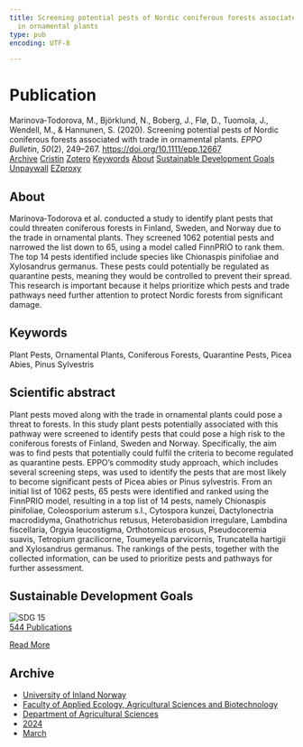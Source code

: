 ```yaml
---
title: Screening potential pests of Nordic coniferous forests associated with trade
  in ornamental plants
type: pub
encoding: UTF-8

---
```

<h1>Publication</h1>
<article id="csl-bib-container-5MKD6WX6" class="csl-bib-container">
  <div class="csl-bib-body"> <div class="csl-entry">Marinova‐Todorova, M., Björklund, N., Boberg, J., Flø, D., Tuomola, J., Wendell, M., &#38; Hannunen, S. (2020). Screening potential pests of Nordic coniferous forests associated with trade in ornamental plants. <i>EPPO Bulletin</i>, <i>50</i>(2), 249–267. <a href="https://doi.org/10.1111/epp.12667">https://doi.org/10.1111/epp.12667</a></div> </div>
  <div class="csl-bib-buttons">
    <a href="#taxonomy-article-5MKD6WX6" alt="archive" class="csl-bib-button">Archive</a>
    <a href="https://app.cristin.no/results/show.jsf?id=2254051" alt="Cristin" class="csl-bib-button">Cristin</a>
    <a href="http://zotero.org/groups/5881554/items/5MKD6WX6" alt="Zotero" class="csl-bib-button">Zotero</a>
    <a href="#keywords-article-5MKD6WX6" alt="keywords" class="csl-bib-button">Keywords</a>
    <a href="#about-article-5MKD6WX6" alt="about_pub" class="csl-bib-button">About</a>
    <a href="#sdg-article-5MKD6WX6" alt="sdg" class="csl-bib-button">Sustainable Development Goals</a>
    <a href="https://onlinelibrary.wiley.com/doi/pdfdirect/10.1111/epp.12667" alt="Unpaywall" class="csl-bib-button">Unpaywall</a>
    <a href="https://onlinelibrary.wiley.com/doi/pdfdirect/10.1111/epp.12667" alt="EZproxy" class="csl-bib-button">EZproxy</a>
  </div>
  <div id="csl-bib-meta-container-5MKD6WX6"></div>
</article>
<div id="csl-bib-meta-5MKD6WX6" class="csl-bib-meta">
  <article id="about-article-5MKD6WX6" class="about_pub-article">
    <h1>About</h1>
    Marinova‐Todorova et al. conducted a study to identify plant pests that could threaten coniferous forests in Finland, Sweden, and Norway due to the trade in ornamental plants. They screened 1062 potential pests and narrowed the list down to 65, using a model called FinnPRIO to rank them. The top 14 pests identified include species like Chionaspis pinifoliae and Xylosandrus germanus. These pests could potentially be regulated as quarantine pests, meaning they would be controlled to prevent their spread. This research is important because it helps prioritize which pests and trade pathways need further attention to protect Nordic forests from significant damage.
  </article>
  <article id="keywords-article-5MKD6WX6" class="keywords-article">
    <h1>Keywords</h1>
    Plant Pests, Ornamental Plants, Coniferous Forests, Quarantine Pests, Picea Abies, Pinus Sylvestris
  </article>
  <article id="abstract-article-5MKD6WX6" class="abstract-article">
    <h1>Scientific abstract</h1>
    Plant pests moved along with the trade in ornamental plants could pose a threat to forests. In this study plant pests potentially associated with this pathway were screened to identify pests that could pose a high risk to the coniferous forests of Finland, Sweden and Norway. Specifically, the aim was to find pests that potentially could fulfil the criteria to become regulated as quarantine pests. EPPO’s commodity study approach, which includes several screening steps, was used to identify the pests that are most likely to become significant pests of Picea abies or Pinus sylvestris. From an initial list of 1062 pests, 65 pests were identified and ranked using the FinnPRIO model, resulting in a top list of 14 pests, namely Chionaspis pinifoliae, Coleosporium asterum s.l., Cytospora kunzei, Dactylonectria macrodidyma, Gnathotrichus retusus, Heterobasidion irregulare, Lambdina fiscellaria, Orgyia leucostigma, Orthotomicus erosus, Pseudocoremia suavis, Tetropium gracilicorne, Toumeyella parvicornis, Truncatella hartigii and Xylosandrus germanus. The rankings of the pests, together with the collected information, can be used to prioritize pests and pathways for further assessment.
  </article>
  <article id="sdg-article-5MKD6WX6" class="sdg-article">
    <h1>Sustainable Development Goals</h1>
    <div class="sdg-container"><div id="sdg15" class="sdg">
        <img src="{{< params subfolder >}}images/sdg/sdg15_en.png" class="image" alt="SDG 15">
        <div class="sdg-overlay">
          <a href="{{< params subfolder >}}en/archive/?sdg=15#archive" class="sdg-publication-count"><span>544</span> Publications</a>
          <p><a href="https://sdgs.un.org/goals/goal15" class="sdg-read-more">Read More</a></p>
        </div>
      </div></div>
  </article>
  <article id="taxonomy-article-5MKD6WX6" class="taxonomy-article">
    <h1>Archive</h1>
    <ul>
      <li><a href="{{< params subfolder >}}en/archive/?key=3DCRN523">University of Inland Norway</a></li>
      <li><a href="{{< params subfolder >}}en/archive/?key=T77LXH6D">Faculty of Applied Ecology, Agricultural Sciences and Biotechnology</a></li>
      <li><a href="{{< params subfolder >}}en/archive/?key=SSN4QLEC">Department of Agricultural Sciences</a></li>
      <li><a href="{{< params subfolder >}}en/archive/?key=RU9ZUC2M">2024</a></li>
      <li><a href="{{< params subfolder >}}en/archive/?key=JGJ75ALC">March</a></li>
    </ul>
  </article>
</div>
